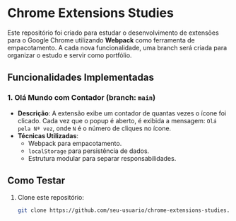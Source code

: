 # Chrome Extensions Studies

Este repositório foi criado para estudar o desenvolvimento de extensões para o Google Chrome utilizando **Webpack** como ferramenta de empacotamento. A cada nova funcionalidade, uma branch será criada para organizar o estudo e servir como portfólio.

## Funcionalidades Implementadas

### 1. Olá Mundo com Contador (branch: `main`)
- **Descrição**: A extensão exibe um contador de quantas vezes o ícone foi clicado. Cada vez que o popup é aberto, é exibida a mensagem: `Olá pela Nª vez`, onde `N` é o número de cliques no ícone.
- **Técnicas Utilizadas**:
  - Webpack para empacotamento.
  - `localStorage` para persistência de dados.
  - Estrutura modular para separar responsabilidades.

## Como Testar

1. Clone este repositório:
   ```bash
   git clone https://github.com/seu-usuario/chrome-extensions-studies.git
